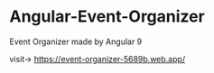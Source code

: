 # Angular-Event-Organizer
Event Organizer made by Angular 9

visit-> https://event-organizer-5689b.web.app/
